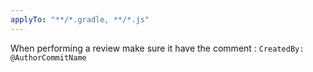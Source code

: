 ```yaml
---
applyTo: "**/*.gradle, **/*.js"
---
```


When performing a review make sure it have the comment : `CreatedBy: @AuthorCommitName`
